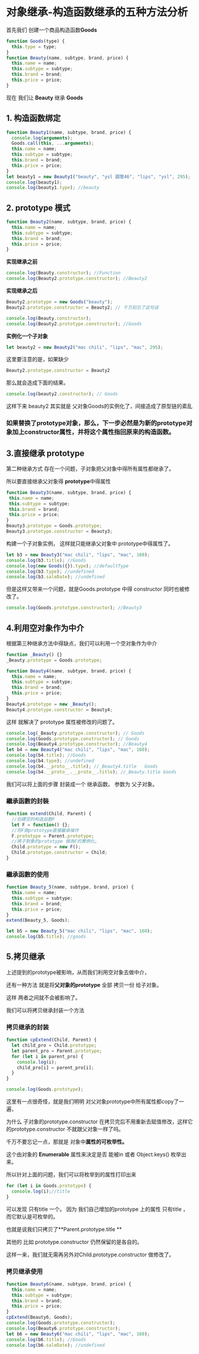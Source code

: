 # 对象继承-构造函数继承的五种方法分析

首先我们 创建一个商品构造函数**Goods**

```javascript
function Goods(type) {
  this.type = type;
}
function Beauty(name, subtype, brand, price) {
  this.name = name;
  this.subtype = subtype;
  this.brand = brand;
  this.price = price;
}
```

现在 我们让 **Beauty** 继承 **Goods**

## 1. 构造函数绑定

```javascript
function Beauty1(name, subtype, brand, price) {
  console.log(arguments);
  Goods.call(this, ...arguments);
  this.name = name;
  this.subtype = subtype;
  this.brand = brand;
  this.price = price;
}
let beauty1 = new Beauty1("beauty", "ysl 圆管46", "lips", "ysl", 295);
console.log(beauty1);
console.log(beauty1.type); //beauty
```

## 2. prototype 模式
```javascript
function Beauty2(name, subtype, brand, price) {
  this.name = name;
  this.subtype = subtype;
  this.brand = brand;
  this.price = price;
}
```
**实现继承之前**
```javascript
console.log(Beauty.constructor); //Function
console.log(Beauty2.prototype.constructor); //Beauty2
```
**实现继承之后**
```javascript
Beauty2.prototype = new Goods("beauty");
Beauty2.prototype.constructor = Beauty2; // 千万别忘了这句话

console.log(Beauty.constructor);
console.log(Beauty2.prototype.constructor); //Goods
```

**实例化一个子对象**
```javascript
let beauty2 = new Beauty2("mac chili", "lips", "mac", 295);
```
 这里要注意的是，如果缺少
```javascript 
Beauty2.prototype.constructor = Beauty2
``` 
 那么就会造成下面的结果。
```javascript 
console.log(beauty2.constructor); // Goods
```
这样下来 beauty2 其实就是 父对象Goods的实例化了，间接造成了原型链的紊乱

 ### 如果替换了prototype对象，那么，下一步必然是为新的**prototype**对象加上**constructor**属性，并将这个属性指回原来的构造函数。
 
## 3.直接继承 prototype
 第二种继承方式 存在一个问题，子对象把父对象中得所有属性都继承了。

 所以要直接继承父对象得 **prototype**中得属性
 ```javascript 
function Beauty3(name, subtype, brand, price) {
  this.name = name;
  this.subtype = subtype;
  this.brand = brand;
  this.price = price;
}
Beauty3.prototype = Goods.prototype;
Beauty3.prototype.constructor = Beauty3;
```

 构建一个子对象实例， 这样就只能继承父对象中 prototype中得属性了。
```javascript 
let b3 = new Beauty3("mac chili", "lips", "mac", 160);
console.log(b3.title); //Goods
console.log(new Goods({}).type); //defaultType
console.log(b3.type); //undefined
console.log(b3.saleDate); //undefined
```
但是这样又带来一个问题，就是Goods.prototype 中得 constructor 同时也被修改了。 
```javascript 
console.log(Goods.prototype.constructor); //Beauty3
```

## 4.利用空对象作为中介
根据第三种继承方法中得缺点，我们可以利用一个空对象作为中介
```javascript 
function _Beauty() {}
_Beauty.prototype = Goods.prototype;

function Beauty4(name, subtype, brand, price) {
  this.name = name;
  this.subtype = subtype;
  this.brand = brand;
  this.price = price;
}
Beauty4.prototype = new _Beauty();
Beauty4.prototype.constructor = Beauty4;
```

这样 就解决了 prototype 属性被修改的问题了。
```javascript 
console.log(_Beauty.prototype.constructor); // Goods
console.log(Goods.prototype.constructor); // Goods
console.log(Beauty4.prototype.constructor); //Beauty4
let b4 = new Beauty4("mac chili", "lips", "mac", 160);
console.log(b4.title); //Goods
console.log(b4.type); //undefined
console.log(b4.__proto__.title); //_Beauty4.title   Goods
console.log(b4.__proto__.__proto__.title); //_Beauty.title Goods
```

我们可以将上面的步骤 封装成一个 继承函数。 参数为 父子对象。
 ### 繼承函數的封裝
```javascript 
function extend(Child, Parent) {
  //创建空的构造函数F
  let F = function() {};
  //将F做prototype直接繼承操作
  F.prototype = Parent.prototype;
  //將子對象的prototype 做為F的實例化。
  Child.prototype = new F();
  Child.prototype.constructor = Child;
}
```
### 繼承函數的使用
```javascript 
function Beauty_5(name, subtype, brand, price) {
  this.name = name;
  this.subtype = subtype;
  this.brand = brand;
  this.price = price;
}
extend(Beauty_5, Goods);

let b5 = new Beauty_5("mac chili", "lips", "mac", 160);
console.log(b5.title); //goods
```

 ## 5.拷贝继承
上述提到的prototype被影响，从而我们利用空对象去做中介，

还有一种方法 就是将**父对象的prototype** 全部 拷贝一份 给子对象。

这样 两者之间就不会被影响了。

我们可以将拷贝继承封装一个方法

### 拷贝继承的封装
```javascript 
function cpExtend(Child, Parent) {
  let child_pro = Child.prototype;
  let parent_pro = Parent.prototype;
  for (let i in parent_pro) {
    console.log(i);
    child_pro[i] = parent_pro[i];
  }
}

console.log(Goods.prototype);
```
这里有一点很奇怪，就是我们明明 对父对象prototype中所有属性都copy了一遍，

为什么 子对象的prototype.constructor 在拷贝完后不用重新去赋值修改，这样它的prototype.constructor 不就跟父对象一样了吗。 

 千万不要忘记一点，那就是 对象中**属性的可枚举性。** 

 这个由对象的 **Enumerable** 属性来决定是否 能被in 或者 Object.keys() 枚举出来。 

 所以针对上面的问题，我们可以将枚举到的属性打印出来

```javascript 
for (let i in Goods.prototype) {
  console.log(i);//title
}
```
可以发现 只有title 一个。 因为 我们自己增加的prototype 上的属性 只有title ，而它默认是可枚举的。 

也就是说我们只拷贝了**Parent.prototype.title **

其他的 比如 prototype.constructor 仍然保留的是各自的。 

这样一来，我们就无需再另外对Child.prototype.constructor 做修改了。  




 ### 拷贝继承使用
```javascript 
function Beauty6(name, subtype, brand, price) {
  this.name = name;
  this.subtype = subtype;
  this.brand = brand;
  this.price = price;
}
cpExtend(Beauty6, Goods);
console.log(Goods.prototype.constructor);
console.log(Beauty6.prototype.constructor);
let b6 = new Beauty6("mac chili", "lips", "mac", 160);
console.log(b6.title); //Goods
console.log(b6.saleDate); //undefined
```



